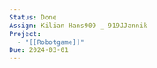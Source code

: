 ```yaml
---
Status: Done
Assign: Kilian Hans909 _ 919JJannik
Project:
  - "[[Robotgame]]"
Due: 2024-03-01
---
```

